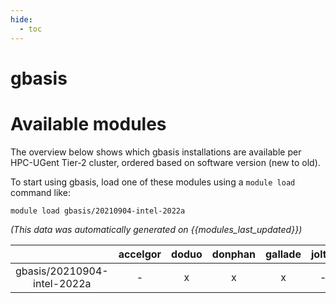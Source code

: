 ```yaml
---
hide:
  - toc
---
```


gbasis
======

# Available modules


The overview below shows which gbasis installations are available per HPC-UGent Tier-2 cluster, ordered based on software version (new to old).

To start using gbasis, load one of these modules using a `module load` command like:

```shell
module load gbasis/20210904-intel-2022a
```

*(This data was automatically generated on {{modules_last_updated}})*  

| |accelgor|doduo|donphan|gallade|joltik|shinx|
| :---: | :---: | :---: | :---: | :---: | :---: | :---: |
|gbasis/20210904-intel-2022a|-|x|x|x|-|-|
